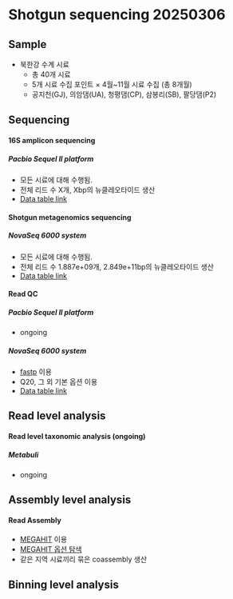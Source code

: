 # Shotgun sequencing 20250306

## Sample

- 북한강 수계 시료
  - 총 40개 시료
  - 5개 시료 수집 포인트 × 4월~11월 시료 수집 (총 8개월)
  - 공지천(GJ), 의암댐(UA), 청평댐(CP), 삼봉리(SB), 팔당댐(P2)

## Sequencing

#### 16S amplicon sequencing

##### Pacbio Sequel II platform
  - 모든 시료에 대해 수행됨.
  - 전체 리드 수 X개, Xbp의 뉴클레오타이드 생산
  - [Data table link](link)

#### Shotgun metagenomics sequencing

##### NovaSeq 6000 system
  - 모든 시료에 대해 수행됨.
  - 전체 리드 수 1.887e+09개, 2.849e+11bp의 뉴클레오타이드 생산
  - [Data table link](sglink)

#### Read QC

##### Pacbio Sequel II platform
  - ongoing

##### NovaSeq 6000 system

  - [fastp](https://academic.oup.com/bioinformatics/article/34/17/i884/5093234) 이용
  - Q20, 그 외 기본 옵션 이용
  - [Data table link](sglink)


## Read level analysis

#### Read level taxonomic analysis (ongoing)

##### Metabuli
  - ongoing


## Assembly level analysis

#### Read Assembly

  - [MEGAHIT](https://academic.oup.com/bioinformatics/article/31/10/1674/177884) 이용
  - [MEGAHIT 옵션 탐색](mgoptlink)
  - 같은 지역 시료끼리 묶은 coassembly 생산


## Binning level analysis

